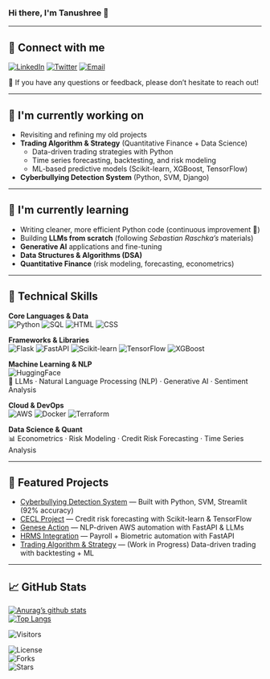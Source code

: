 ### Hi there, I'm Tanushree 👋

---

## 🤝 Connect with me  
[![LinkedIn](https://img.shields.io/badge/LinkedIn-0077B5?style=for-the-badge&logo=linkedin&logoColor=white)](https://www.linkedin.com/in/tanushree-nepal/) 
[![Twitter](https://img.shields.io/badge/Twitter-1DA1F2?style=for-the-badge&logo=twitter&logoColor=white)](https://twitter.com/NepalTanushree) 
[![Email](https://img.shields.io/badge/Email-D14836?style=for-the-badge&logo=gmail&logoColor=white)](mailto:tanu.nepal1@gmail.com)

💬 If you have any questions or feedback, please don’t hesitate to reach out!  

---

## 🔭 I'm currently working on  
- Revisiting and refining my old projects  
- **Trading Algorithm & Strategy** (Quantitative Finance + Data Science)  
  - Data-driven trading strategies with Python  
  - Time series forecasting, backtesting, and risk modeling  
  - ML-based predictive models (Scikit-learn, XGBoost, TensorFlow)  
- **Cyberbullying Detection System** (Python, SVM, Django)  

---

## 🌱 I'm currently learning  
- Writing cleaner, more efficient Python code (continuous improvement 🚀)  
- Building **LLMs from scratch** (following *Sebastian Raschka’s* materials)  
- **Generative AI** applications and fine-tuning  
- **Data Structures & Algorithms (DSA)**  
- **Quantitative Finance** (risk modeling, forecasting, econometrics)  

---

## 💼 Technical Skills  

**Core Languages & Data**  
![Python](https://img.shields.io/badge/Python-3776AB?style=for-the-badge&logo=python&logoColor=white) 
![SQL](https://img.shields.io/badge/SQL-336791?style=for-the-badge&logo=postgresql&logoColor=white) 
![HTML](https://img.shields.io/badge/HTML-239120?style=for-the-badge&logo=html5&logoColor=white) 
![CSS](https://img.shields.io/badge/CSS-239120?style=for-the-badge&logo=css3&logoColor=white)  

**Frameworks & Libraries**  
![Flask](https://img.shields.io/badge/Flask-000000?style=for-the-badge&logo=flask&logoColor=white) 
![FastAPI](https://img.shields.io/badge/FastAPI-009688?style=for-the-badge&logo=fastapi&logoColor=white) 
![Scikit-learn](https://img.shields.io/badge/scikit--learn-F7931E?style=for-the-badge&logo=scikit-learn&logoColor=white) 
![TensorFlow](https://img.shields.io/badge/TensorFlow-FF6F00?style=for-the-badge&logo=tensorflow&logoColor=white) 
![XGBoost](https://img.shields.io/badge/XGBoost-0099FF?style=for-the-badge&logoColor=white)  

**Machine Learning & NLP**  
![HuggingFace](https://img.shields.io/badge/HuggingFace-FFD21E?style=for-the-badge&logo=huggingface&logoColor=black)  
🤖 LLMs · Natural Language Processing (NLP) · Generative AI · Sentiment Analysis  

**Cloud & DevOps**  
![AWS](https://img.shields.io/badge/AWS-232F3E?style=for-the-badge&logo=amazon-aws&logoColor=white) 
![Docker](https://img.shields.io/badge/Docker-2496ED?style=for-the-badge&logo=docker&logoColor=white) 
![Terraform](https://img.shields.io/badge/Terraform-844FBA?style=for-the-badge&logo=terraform&logoColor=white)  

**Data Science & Quant**  
📊 Econometrics · Risk Modeling · Credit Risk Forecasting · Time Series Analysis  

---

## 📂 Featured Projects  

- [Cyberbullying Detection System](#) — Built with Python, SVM, Streamlit (92% accuracy)  
- [CECL Project](#) — Credit risk forecasting with Scikit-learn & TensorFlow  
- [Genese Action](#) — NLP-driven AWS automation with FastAPI & LLMs  
- [HRMS Integration](#) — Payroll + Biometric automation with FastAPI  
- [Trading Algorithm & Strategy](#) — (Work in Progress) Data-driven trading with backtesting + ML  

---

## 📈 GitHub Stats  

[![Anurag’s github stats](https://github-readme-stats.vercel.app/api?username=Tanushree28&show_icons=true&theme=radical)](https://github.com/Tanushree28)  
[![Top Langs](https://github-readme-stats.vercel.app/api/top-langs/?username=Tanushree28&layout=compact&theme=radical)](https://github.com/Tanushree28)  

![Visitors](https://komarev.com/ghpvc/?username=Tanushree28&style=for-the-badge&color=blue)

![License](https://img.shields.io/github/license/Tanushree28/Tanushree28?style=for-the-badge&color=blue)  
![Forks](https://img.shields.io/github/forks/Tanushree28/Tanushree28?style=for-the-badge&color=blue)  
![Stars](https://img.shields.io/github/stars/Tanushree28/Tanushree28?style=for-the-badge&color=blue)  

